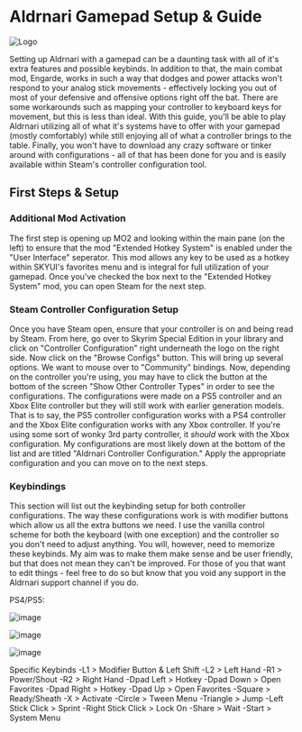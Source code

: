 # Aldrnari Gamepad Setup & Guide

![Logo](https://i.imgur.com/qOPBy7D.png)

Setting up Aldrnari with a gamepad can be a daunting task with all of it's extra features and possible keybinds. In addition to that, the main combat mod, Engarde, works in such a way that dodges and power attacks won't respond to your analog stick movements - effectively locking you out of most of your defensive and offensive options right off the bat. There are some workarounds such as mapping your controller to keyboard keys for movement, but this is less than ideal. With this guide, you'll be able to play Aldrnari utilizing all of what it's systems have to offer with your gamepad (mostly comfortably) while still enjoying all of what a controller brings to the table. Finally, you won't have to download any crazy software or tinker around with configurations - all of that has been done for you and is easily available within Steam's controller configuration tool. 

## First Steps & Setup
### Additional Mod Activation

The first step is opening up MO2 and looking within the main pane (on the left) to ensure that the mod "Extended Hotkey System" is enabled under the "User Interface" seperator. This mod allows any key to be used as a hotkey within SKYUI's favorites menu and is integral for full utilization of your gamepad. Once you've checked the box next to the "Extended Hotkey System" mod, you can open Steam for the next step.

### Steam Controller Configuration Setup

Once you have Steam open, ensure that your controller is on and being read by Steam. From here, go over to Skyrim Special Edition in your library and click on "Controller Configuration" right underneath the logo on the right side. Now click on the "Browse Configs" button. This will bring up several options. We want to mouse over to "Community" bindings. Now, depending on the controller you're using, you may have to click the button at the bottom of the screen "Show Other Controller Types" in order to see the configurations. The configurations were made on a PS5 controller and an Xbox Elite controller but they will still work with earlier generation models. That is to say, the PS5 controller configuration works with a PS4 controller and the Xbox Elite configuration works with any Xbox controller. If you're using some sort of wonky 3rd party controller, it *should* work with the Xbox configuration. My configurations are most likely down at the bottom of the list and are titled "Aldrnari Controller Configuration." Apply the appropriate configuration and you can move on to the next steps.

### Keybindings

This section will list out the keybinding setup for both controller configurations. The way these configurations work is with modifier buttons which allow us all the extra buttons we need. I use the vanilla control scheme for both the keyboard (with one exception) and the controller so you don't need to adjust anything. You will, however, need to memorize these keybinds. My aim was to make them make sense and be user friendly, but that does not mean they can't be improved. For those of you that want to edit things - feel free to do so but know that you void any support in the Aldrnari support channel if you do. 

PS4/PS5:

![image](https://user-images.githubusercontent.com/89932487/133136888-ee39bf3c-5fbf-42d4-87dd-b53b91d09375.png)

![image](https://user-images.githubusercontent.com/89932487/133136948-6035699b-03e9-4d72-9a14-4454f360d4d0.png)

![image](https://user-images.githubusercontent.com/89932487/133137041-c6fc797f-d4d4-41f2-a38f-6732b904b7b3.png)

Specific Keybinds
-L1 > Modifier Button & Left Shift
-L2 > Left Hand
-R1 > Power/Shout
-R2 > Right Hand
-Dpad Left > Hotkey
-Dpad Down > Open Favorites
-Dpad Right > Hotkey
-Dpad Up > Open Favorites
-Square > Ready/Sheath
-X > Activate
-Circle > Tween Menu
-Triangle > Jump
-Left Stick Click > Sprint
-Right Stick Click > Lock On
-Share > Wait 
-Start > System Menu








